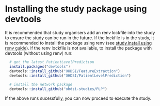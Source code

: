 Installing the study package using devtools
===========================================================================================

It is recommended that study organisers add an renv lockfile into the study to ensure the study can be run in the future. If the lockfile is in the study, it is recommended to install the package using renv (see [study install using renv guide](STUDY-PACKAGE-SETUP.md)). If the renv lockfile is not available, to install the package with devtools (without using renv) run:

```r
  # get the latest PatientLevelPrediction
  install.packages("devtools")
  devtools::install_github("OHDSI/FeatureExtraction")
  devtools::install_github("OHDSI/PatientLevelPrediction")
  
  # install the network package
  devtools::install_github("ohdsi-studies/PLP")
```  

If the above runs sucessfully, you can now proceed to execute the study.